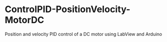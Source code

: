 # ControlPID-PositionVelocity-MotorDC
Position and velocity PID control of a DC motor using LabView and Arduino
